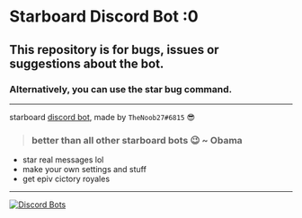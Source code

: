 # **Starboard Discord Bot :0**

## This repository is for bugs, issues or suggestions about the bot.
### Alternatively, you can use the star bug command.
---

starboard [discord bot](https://discordapp.com/oauth2/authorize?client_id=655390915325591629&permissions=8&scope=bot), made by `TheNoob27#6815` :sunglasses:

> ### better than all other starboard bots :wink:                ~ Obama

- star real messages lol
- make your own settings and stuff
- get epiv cictory royales
___
[![Discord Bots](https://top.gg/api/widget/655390915325591629.svg)](https://top.gg/bot/655390915325591629)
